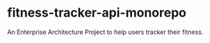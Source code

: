 # fitness-tracker-api-monorepo
An Enterprise Architecture Project to help users tracker their fitness.
